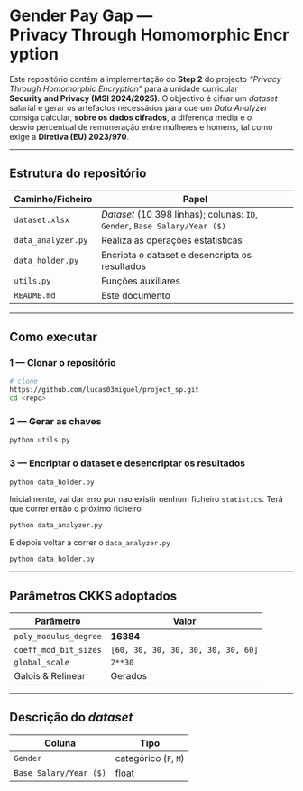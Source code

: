 # Gender Pay Gap — Privacy Through Homomorphic Encryption

Este repositório contém a implementação do **Step 2** do projecto *“Privacy Through Homomorphic Encryption”* para a unidade curricular **Security and Privacy (MSI 2024/2025)**. O objectivo é cifrar um *dataset* salarial e gerar os artefactos necessários para que um *Data Analyzer* consiga calcular, **sobre os dados cifrados**, a diferença média e o desvio percentual de remuneração entre mulheres e homens, tal como exige a **Diretiva (EU) 2023/970**.

---

## Estrutura do repositório

| Caminho/Ficheiro         | Papel  |
| ------------------------ | ------------------------ |
| `dataset.xlsx`           | *Dataset* (10 398 linhas); colunas: `ID`, `Gender`, `Base Salary/Year ($)` |
| `data_analyzer.py`       | Realiza as operações estatísticas |
| `data_holder.py`         | Encripta o dataset e desencripta os resultados |
| `utils.py`               | Funções auxiliares |
| `README.md`              | Este documento |

---

## Como executar

### 1 — Clonar o repositório

```bash
# clone
https://github.com/lucas03miguel/project_sp.git
cd <repo>
```

### 2 — Gerar as chaves

```bash
python utils.py
```

### 3 — Encriptar o dataset e desencriptar os resultados

```bash
python data_holder.py
```

Inicialmente, vai dar erro por nao existir nenhum ficheiro `statistics`.
Terá que correr então o próximo ficheiro

```bash
python data_analyzer.py
```

E depois voltar a correr o `data_analyzer.py`

```bash
python data_holder.py
```

---

## Parâmetros CKKS adoptados

| Parâmetro             | Valor              |
| --------------------- | ------------------ |
| `poly_modulus_degree` | **16384**          |
| `coeff_mod_bit_sizes` | `[60, 30, 30, 30, 30, 30, 30, 60]` |
| `global_scale`        | `2**30`            |
| Galois & Relinear     | Gerados            |

---

## Descrição do *dataset*

| Coluna                 | Tipo                  |
| ---------------------- | --------------------- |
| `Gender`               | categórico (`F`, `M`) |
| `Base Salary/Year ($)` | float                 |
